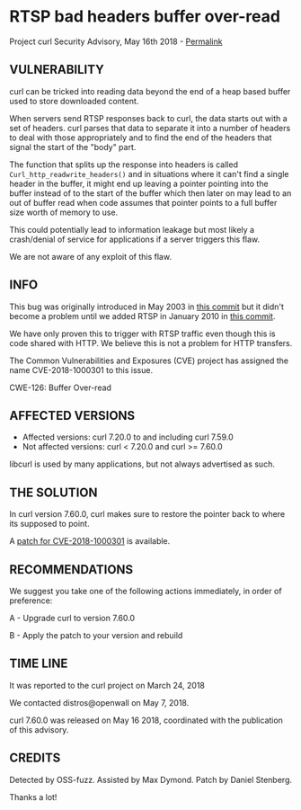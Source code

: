 RTSP bad headers buffer over-read
=================================

Project curl Security Advisory, May 16th 2018 -
[Permalink](https://curl.haxx.se/docs/CVE-2018-1000301.html)

VULNERABILITY
-------------

curl can be tricked into reading data beyond the end of a heap based buffer
used to store downloaded content.

When servers send RTSP responses back to curl, the data starts out with a set
of headers. curl parses that data to separate it into a number of headers to
deal with those appropriately and to find the end of the headers that signal
the start of the "body" part.

The function that splits up the response into headers is called
`Curl_http_readwrite_headers()` and in situations where it can't find a single
header in the buffer, it might end up leaving a pointer pointing into the
buffer instead of to the start of the buffer which then later on may lead to
an out of buffer read when code assumes that pointer points to a full buffer
size worth of memory to use.

This could potentially lead to information leakage but most likely a
crash/denial of service for applications if a server triggers this flaw.

We are not aware of any exploit of this flaw.

INFO
----

This bug was originally introduced in May 2003 in [this
commit](https://github.com/curl/curl/commit/b2ef79ef3d47b37) but it didn't
become a problem until we added RTSP in January 2010 in [this
commit](https://github.com/curl/curl/commit/bc4582b68a673d3).

We have only proven this to trigger with RTSP traffic even though this is code
shared with HTTP. We believe this is not a problem for HTTP transfers.

The Common Vulnerabilities and Exposures (CVE) project has assigned the name
CVE-2018-1000301 to this issue.

CWE-126: Buffer Over-read

AFFECTED VERSIONS
-----------------

- Affected versions: curl 7.20.0 to and including curl 7.59.0
- Not affected versions: curl < 7.20.0 and curl >= 7.60.0

libcurl is used by many applications, but not always advertised as such.

THE SOLUTION
------------

In curl version 7.60.0, curl makes sure to restore the pointer back to where
its supposed to point.

A [patch for CVE-2018-1000301](https://curl.haxx.se/CVE-2018-1000301.patch) is
available.

RECOMMENDATIONS
---------------

We suggest you take one of the following actions immediately, in order of
preference:

 A - Upgrade curl to version 7.60.0

 B - Apply the patch to your version and rebuild

TIME LINE
---------

It was reported to the curl project on March 24, 2018

We contacted distros@openwall on May 7, 2018.

curl 7.60.0 was released on May 16 2018, coordinated with the publication of
this advisory.

CREDITS
-------

Detected by OSS-fuzz. Assisted by Max Dymond. Patch by Daniel Stenberg.

Thanks a lot!

